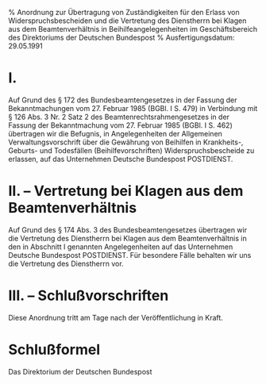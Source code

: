 % Anordnung zur Übertragung von Zuständigkeiten für den Erlass von Widerspruchsbescheiden und die Vertretung des Dienstherrn bei Klagen aus dem Beamtenverhältnis in Beihilfeangelegenheiten im Geschäftsbereich des Direktoriums der Deutschen Bundespost
% Ausfertigungsdatum: 29.05.1991
 
# I.

Auf Grund des § 172 des Bundesbeamtengesetzes in der Fassung der Bekanntmachungen vom 27. Februar 1985 (BGBl. I S. 479) in Verbindung mit § 126 Abs. 3 Nr. 2 Satz 2 des Beamtenrechtsrahmengesetzes in der Fassung der Bekanntmachung vom 27. Februar 1985 (BGBl. I S. 462) übertragen wir die Befugnis, in Angelegenheiten der Allgemeinen Verwaltungsvorschrift über die Gewährung von Beihilfen in Krankheits-, Geburts- und Todesfällen (Beihilfevorschriften) Widerspruchsbescheide zu erlassen, auf das Unternehmen Deutsche Bundespost POSTDIENST.

# II. – Vertretung bei Klagen aus dem Beamtenverhältnis

Auf Grund des § 174 Abs. 3 des Bundesbeamtengesetzes übertragen wir die Vertretung des Dienstherrn bei Klagen aus dem Beamtenverhältnis in den in Abschnitt I genannten Angelegenheiten auf das Unternehmen Deutsche Bundespost POSTDIENST. Für besondere Fälle behalten wir uns die Vertretung des Dienstherrn vor.

# III. – Schlußvorschriften

Diese Anordnung tritt am Tage nach der Veröffentlichung in Kraft.

# Schlußformel

Das Direktorium der Deutschen Bundespost
